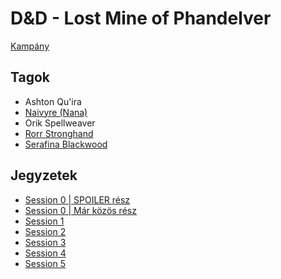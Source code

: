 # D&D - Lost Mine of Phandelver

[Kampány](https://www.dndbeyond.com/campaigns/3961791)

## Tagok

 - Ashton Qu'ira
 - [Naivyre (Nana)](https://www.dndbeyond.com/characters/98299683)
 - Orik Spellweaver
 - [Rorr Stronghand](https://www.dndbeyond.com/characters/98146623)
 - [Serafina Blackwood](https://www.dndbeyond.com/characters/98375846)

## Jegyzetek

- [Session 0 | SPOILER rész](./session-0-spoilers.md)
- [Session 0 | Már közös rész](./session-0.md)
- [Session 1](./session-1.md)
- [Session 2](./session-2.md)
- [Session 3](./session-3.md)
- [Session 4](./session-4.md)
- [Session 5](./session-5.md)
